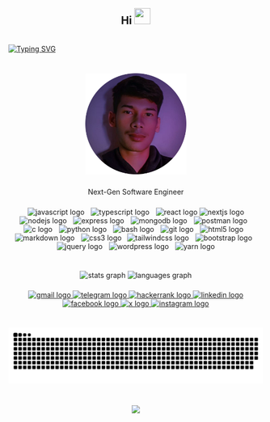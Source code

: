 <br clear="both">

<h2 align="center">Hi <img src="https://media.tenor.com/0CpFOKGVaeMAAAAi/hand-waving-hand.gif" height="32" width="32"/><br></h2>
<br>
<a href="#"><img src="https://readme-typing-svg.demolab.com?font=Playwrite+HR+Lijeva&size=27&pause=1000&color=FC4273&center=true&vCenter=true&width=435&lines=I'm+Mahbub+Hasan+Saad.+;JavaScript+Developer.+;Jr.+Full+stack+at+MERN" alt="Typing SVG" /></a>

###

<br clear="both">

<div align="center">
  <img height="200" src="/thumb-modified.png"/>
</div>

###

<p align="center">Next-Gen Software Engineer</p>

###

<div align="center">
<!--  <img src="https://skillicons.dev/icons?i=javascript,typescript,react,nextjs,nodejs,express,mongodb,postman,c,python,bash,git,html,css,tailwindcss,bootstrap,wordpress,yarn&theme=dark"/> -->
  <img src="https://skillicons.dev/icons?i=javascript" height="27" alt="javascript logo"  />
  <img width="5" />
  <img src="https://skillicons.dev/icons?i=typescript" height="27" alt="typescript logo"  />
  <img width="5" />
  <img src="https://cdn.jsdelivr.net/gh/devicons/devicon/icons/react/react-original.svg" height="30" alt="react logo"  />
  <img src="https://cdn.jsdelivr.net/gh/devicons/devicon/icons/nextjs/nextjs-original.svg" height="30" alt="nextjs logo"  />
  <img src="https://cdn.simpleicons.org/nodedotjs/339933" height="30" alt="nodejs logo"  />
  <img width="5" />
  <img src="https://skillicons.dev/icons?i=express" height="27" alt="express logo"  />
  <img width="5" />
  <img src="https://cdn.jsdelivr.net/gh/devicons/devicon/icons/mongodb/mongodb-plain-wordmark.svg" height="30" alt="mongodb logo"  />
  <img width="5" />
  <img src="https://cdn.simpleicons.org/postman/FF6C37" height="30" alt="postman logo"  />
  <img width="5" />
  <img src="https://cdn.jsdelivr.net/gh/devicons/devicon/icons/c/c-original.svg" height="30" alt="c logo"  />
  <img width="5" />
  <img src="https://cdn.jsdelivr.net/gh/devicons/devicon/icons/python/python-original.svg" height="30" alt="python logo"  />
  <img width="5" />
  <img src="https://skillicons.dev/icons?i=bash" height="30" alt="bash logo"  />
  <img width="5" />
  <img src="https://cdn.jsdelivr.net/gh/devicons/devicon/icons/git/git-original.svg" height="30" alt="git logo"  />
  <img width="5" />
  <img src="https://cdn.jsdelivr.net/gh/devicons/devicon/icons/html5/html5-original.svg" height="30" alt="html5 logo"  />
  <img width="5" />
  <img src="https://skillicons.dev/icons?i=markdown" height="30" alt="markdown logo"  />
  <img width="5" />
  <img src="https://cdn.jsdelivr.net/gh/devicons/devicon/icons/css3/css3-original.svg" height="30" alt="css3 logo"  />
  <img width="3" />
  <img src="https://cdn.jsdelivr.net/gh/devicons/devicon/icons/tailwindcss/tailwindcss-original.svg" height="30" alt="tailwindcss logo"  />
  <img width="5" />
  <img src="https://cdn.jsdelivr.net/gh/devicons/devicon/icons/bootstrap/bootstrap-original.svg" height="30" alt="bootstrap logo"  />
  <img width="5" />
  <img src="https://cdn.simpleicons.org/jquery/0769AD" height="30" alt="jquery logo"  />
  <img width="5" />
  <img src="https://skillicons.dev/icons?i=wordpress" height="30" alt="wordpress logo"  />
  <img width="5" />
  <img src="https://cdn.simpleicons.org/yarn/2C8EBB" height="30" alt="yarn logo"  />

</div>

###

<br clear="both">

<div align="center">
  <img src="https://github-readme-stats.vercel.app/api?username=oboshor&theme=github_dark&hide_border=true&show_icons=true&include_all_commits=true" height="150" alt="stats graph"  />
  <img src="https://github-readme-stats.vercel.app/api/top-langs/?username=oboshor&hide_border=true&include_all_commits=true&layout=compact&card_width=320&langs_count=5&theme=github_dark" height="150" alt="languages graph"  />
</div>

###

<div align="center">
  <a href="mailto:m.saad.bd.71@gmail.com" target="_blank">
    <img src="https://img.shields.io/badge/Gmail-D14836?logo=gmail&logoColor=white" height="" alt="gmail logo"  />
  </a>
  <a href="https://t.me/Saadahmed10x" target="_blank">
    <img src="https://img.shields.io/static/v1?message=Telegram&logo=telegram&label=&color=2CA5E0&logoColor=white&labelColor=&style=flat" height="" alt="telegram logo"  />
  </a>
  <a href="https://www.hackerrank.com/profile/m_saad_bd_71" target="_blank">
    <img src="https://img.shields.io/static/v1?message=HackerRank&logo=hackerrank&label=&color=2EC866&logoColor=white&labelColor=&style=flat" height="" alt="hackerrank logo"  />
  </a>
  <a href="https://www.linkedin.com/in/saad-ahmed-8b1246301" target="_blank">
    <img src="https://img.shields.io/badge/Linkedin-%230077B5.svg?logo=linkedin&logoColor=white" height="" alt="linkedin logo"  />
  </a>
  <a href="https://www.facebook.com/m.saad.7x" target="_blank">
    <img src="https://img.shields.io/badge/Facebook-%231877F2.svg?logo=Facebook&logoColor=white" height="" alt="facebook logo"  />
  </a>
  <a href="https://x.com/m_saad_71" target="_blank">
    <img src="https://img.shields.io/badge/X-%23000000.svg?logo=X&logoColor=white" height="" alt="x logo"  />
  </a>
  <a href="https://www.instagram.com/m.saad.7x" target="_blank">
    <img src="https://img.shields.io/static/v1?message=Instagram&logo=instagram&label=&color=E4405F&logoColor=white&labelColor=&style=flat" height="" alt="instagram logo"  />
  </a>
  
###

<br clear="both">

<img src="https://raw.githubusercontent.com/Oboshor/Oboshor/output/snake.svg" alt="Snake animation" />

###

<br clear="both">

<div align="center">
  <img src="https://visitor-badge.laobi.icu/badge?page_id=Oboshor.Oboshor&right_color=coral"  />
</div>

###
